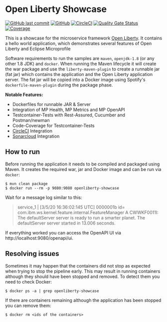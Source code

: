# Open Liberty Showcase

[![GitHub last commit](https://img.shields.io/github/last-commit/stephan-mueller/openliberty-showcase)](https://github.com/stephan-mueller/openliberty-showcase/commits) 
[![GitHub](https://img.shields.io/github/license/stephan-mueller/openliberty-showcase)](https://github.com/stephan-mueller/openliberty-showcase/blob/master/LICENSE)
[![CircleCI](https://circleci.com/gh/stephan-mueller/openliberty-showcase.svg?style=shield)](https://app.circleci.com/pipelines/github/stephan-mueller/openliberty-showcase)
[![Quality Gate Status](https://sonarcloud.io/api/project_badges/measure?project=stephan-mueller_openliberty-showcase&metric=alert_status)](https://sonarcloud.io/dashboard?id=stephan-mueller_openliberty-showcase)
[![Coverage](https://sonarcloud.io/api/project_badges/measure?project=stephan-mueller_openliberty-showcase&metric=coverage)](https://sonarcloud.io/dashboard?id=stephan-mueller_openliberty-showcase)
 
This is a showcase for the microservice framework [Open Liberty](https://openliberty.io). It contains a hello world application, 
which demonstrates several features of Open Liberty and Eclipse Microprofile

Software requirements to run the samples are `maven`, `openjdk-1.8` (or any other 1.8 JDK) and `docker`. 
When running the Maven lifecycle it will create the war package and use the `liberty-maven-plugin` to create a runnable jar (fat jar) 
which contains the application and the Open Liberty application server. The fat jar will be copied into a Docker image using Spotify's 
`dockerfile-maven-plugin` during the package phase. 

**Notable Features:**
* Dockerfiles for runnable JAR & Server
* Integration of MP Health, MP Metrics and MP OpenAPI
* Testcontainer-Tests with Rest-Assured, Cucumber and Postman/newman
* Code-Coverage for Testcontainer-Tests
* [CircleCI](https://circleci.com) Integration
* [Sonarcloud](https://sonarcloud.io) Integration

## How to run

Before running the application it needs to be compiled and packaged using Maven. It creates the required war,
jar and Docker image and can be run via `docker`:

```shell script
$ mvn clean package
$ docker run --rm -p 9080:9080 openliberty-showcase
```

Wait for a message log similar to this:

> service_1   | [3/5/20 16:36:02:145 UTC] 0000001b id=         com.ibm.ws.kernel.feature.internal.FeatureManager            A CWWKF0011I: The defaultServer server is ready to run a smarter planet. The defaultServer server started in 13.006 seconds.

If everything worked you can access the OpenAPI UI via http://localhost:9080/openapi/ui.

## Resolving issues

Sometimes it may happen that the containers did not stop as expected when trying to stop the pipeline early. This may
result in running containers although they should have been stopped and removed. To detect them you need to check
Docker:

```shell script
$ docker ps -a | grep openliberty-showcase
```

If there are containers remaining although the application has been stopped you can remove them:

```shell script
$ docker rm <ids of the containers>
```
